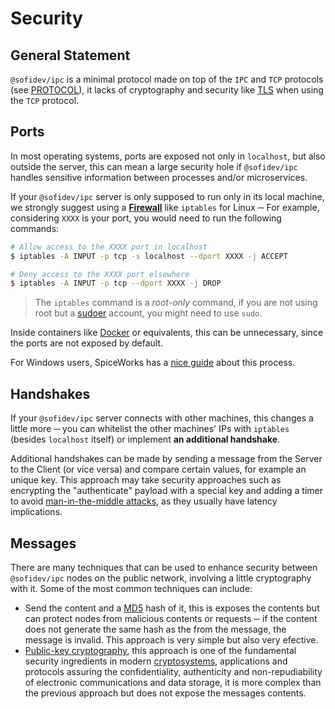 # Security

## General Statement

`@sofidev/ipc` is a minimal protocol made on top of the `IPC` and `TCP` protocols (see [PROTOCOL][]), it lacks of cryptography and
security like [TLS][] when using the `TCP` protocol.

## Ports

In most operating systems, ports are exposed not only in `localhost`, but also outside the server, this can mean a large
security hole if `@sofidev/ipc` handles sensitive information between processes and/or microservices.

If your `@sofidev/ipc` server is only supposed to run only in its local machine, we strongly suggest using a **[Firewall][]** like
`iptables` for Linux ─ For example, considering `XXXX` is your port, you would need to run the following commands:

```bash
# Allow access to the XXXX port in localhost
$ iptables -A INPUT -p tcp -s localhost --dport XXXX -j ACCEPT
```

```bash
# Deny access to the XXXX port elsewhere
$ iptables -A INPUT -p tcp --dport XXXX -j DROP
```

> The `iptables` command is a _root-only_ command, if you are not using root but a [sudoer][] account, you might need to
> use `sudo`.

Inside containers like [Docker][] or equivalents, this can be unnecessary, since the ports are not exposed by default.

For Windows users, SpiceWorks has a [nice guide][windowsfirewall] about this process.

## Handshakes

If your `@sofidev/ipc` server connects with other machines, this changes a little more ─ you can whitelist the other machines' IPs
with `iptables` (besides `localhost` itself) or implement **an additional handshake**.

Additional handshakes can be made by sending a message from the Server to the Client (or vice versa) and compare certain
values, for example an unique key. This approach may take security approaches such as encrypting the "authenticate"
payload with a special key and adding a timer to avoid [man-in-the-middle attacks][maninthemiddle], as they usually have
latency implications.

## Messages

There are many techniques that can be used to enhance security between `@sofidev/ipc` nodes on the public network, involving a
little cryptography with it. Some of the most common techniques can include:

- Send the content and a [MD5][] hash of it, this is exposes the contents but can protect nodes from malicious contents
  or requests ─ if the content does not generate the same hash as the from the message, the message is invalid. This
  approach is very simple but also very efective.
- [Public-key cryptography][publickeycryptography], this approach is one of the fundamental security ingredients in
  modern [cryptosystems][], applications and protocols assuring the confidentiality, authenticity and non-repudiability of
  electronic communications and data storage, it is more complex than the previous approach but does not expose the
  messages contents.

[protocol]: ./PROTOCOL.md
[tls]: https://en.wikipedia.org/wiki/Transport_Layer_Security
[firewall]: https://en.wikipedia.org/wiki/Firewall_(computing)
[sudoer]: https://help.ubuntu.com/community/Sudoers
[docker]: https://www.docker.com/
[windowsfirewall]: https://community.spiceworks.com/how_to/159244-block-or-allow-tcp-ip-port-in-windows-firewall
[maninthemiddle]: https://en.wikipedia.org/wiki/Man-in-the-middle_attack
[md5]: https://en.wikipedia.org/wiki/MD5
[publickeycryptography]: https://en.wikipedia.org/wiki/Public-key_cryptography
[cryptosystems]: https://en.wikipedia.org/wiki/Cryptosystem
